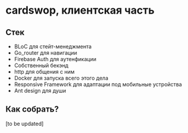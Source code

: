 # cardswop, клиентская часть 

## Стек 
- BLoC для стейт-менеджмента
- Go_router для навигации
- Firebase Auth для аутенфикации
- Собственный бекэнд
- http для общения с ним
- Docker для запуска всего этого дела
- Responsive Framework для адаптации под мобильные устройства
- Ant design для души

## Как собрать?

[to be updated]

